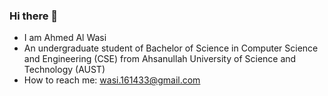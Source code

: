 ### Hi there 👋

- I am Ahmed Al Wasi
- An undergraduate student of Bachelor of Science in Computer Science and Engineering (CSE)
  from Ahsanullah University of Science and Technology (AUST)
- How to reach me: wasi.161433@gmail.com


